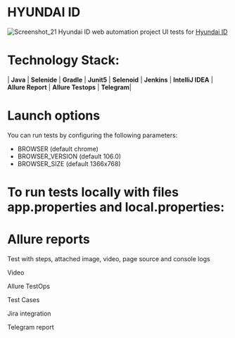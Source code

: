 # **HYUNDAI ID**
![Screenshot_21](https://user-images.githubusercontent.com/110973833/201486771-ce42008c-d656-4a1e-abf2-9f5f06fa2ed9.png)
Hyundai ID web automation project
UI tests for [Hyundai ID](https://id.hyundai.ru/)

# **Technology Stack:**

| **Java** | **Selenide** | **Gradle** | **Junit5** | **Selenoid** | **Jenkins** | **IntelliJ IDEA** | **Allure Report** | **Allure Testops** | **Telegram**|

# **Launch options**
You can run tests by configuring the following parameters:

- BROWSER (default chrome)
- BROWSER_VERSION (default 106.0)
- BROWSER_SIZE (default 1366x768)

# **To run tests locally with files app.properties and local.properties:**
# **Allure reports**
Test with steps, attached image, video, page source and console logs

Video

Allure TestOps

Test Cases

Jira integration

Telegram report
